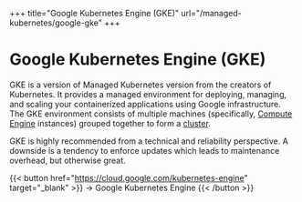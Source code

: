 +++
title="Google Kubernetes Engine (GKE)"
url="/managed-kubernetes/google-gke"
+++

# Google Kubernetes Engine (GKE)

GKE is a version of Managed Kubernetes version from the creators of Kubernetes. It provides a managed environment for deploying, managing, and scaling your containerized applications using Google infrastructure. The GKE environment consists of multiple machines (specifically, [Compute Engine](https://cloud.google.com/compute) instances) grouped together to form a [cluster](https://cloud.google.com/kubernetes-engine/docs/concepts/cluster-architecture).

GKE is highly recommended from a technical and reliability perspective. A downside is a tendency to enforce updates which leads to maintenance overhead, but otherwise great.

{{< button href="https://cloud.google.com/kubernetes-engine" target="_blank" >}}
-> Google Kubernetes Engine
{{< /button >}}  
